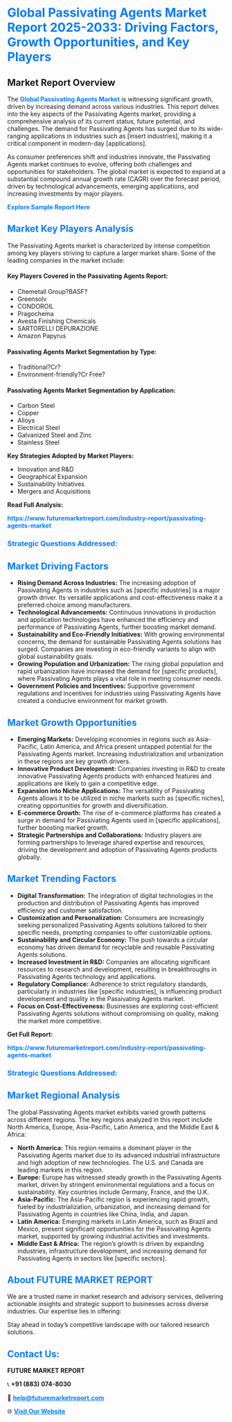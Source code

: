 <h1 style="color: #007BFF;">Global Passivating Agents Market Report 2025-2033: Driving Factors, Growth Opportunities, and Key Players</h1>

<section id="overview">
<h2>Market Report Overview</h2>
<p>The <a href="https://www.futuremarketreport.com/industry-report/passivating-agents-market" style="color: #007BFF; text-decoration: none;"><strong>Global Passivating Agents Market</strong></a> is witnessing significant growth, driven by increasing demand across various industries. This report delves into the key aspects of the Passivating Agents market, providing a comprehensive analysis of its current status, future potential, and challenges. The demand for Passivating Agents has surged due to its wide-ranging applications in industries such as [insert industries], making it a critical component in modern-day [applications].</p>
<p>As consumer preferences shift and industries innovate, the Passivating Agents market continues to evolve, offering both challenges and opportunities for stakeholders. The global market is expected to expand at a substantial compound annual growth rate (CAGR) over the forecast period, driven by technological advancements, emerging applications, and increasing investments by major players.</p>
</section>

<section id="overview">
<p><a href="https://www.futuremarketreport.com/request-sample/reportId=83278" style="color: #007BFF; text-decoration: none;"><strong>Explore Sample Report Here</strong></a></p>
</section>

<section id="key-players">
<h2 style="color: #007BFF;">Market Key Players Analysis</h2>
<p>The Passivating Agents market is characterized by intense competition among key players striving to capture a larger market share. Some of the leading companies in the market include:</p>
<h4>Key Players Covered in the Passivating Agents Report:</h4>
<ul><li>Chemetall Group?BASF?</li><li>Greensolv</li><li>CONDOROIL</li><li>Pragochema</li><li>Avesta Finishing Chemicals</li><li>SARTORELLI DEPURAZIONE</li><li>Amazon Papyrus</li></ul>
<h4>Passivating Agents Market Segmentation by Type:</h4>
<ul><li>Traditional?Cr?</li><li>Environment-friendly?Cr Free?</li></ul>

<h4>Passivating Agents Market Segmentation by Application:</h4>
<ul><li>Carbon Steel</li><li>Copper</li><li>Alloys</li><li>Electrical Steel</li><li>Galvanized Steel and Zinc</li><li>Stainless Steel</li></ul>
<p><strong>Key Strategies Adopted by Market Players:</strong></p>
<ul>
<li>Innovation and R&D</li>
<li>Geographical Expansion</li>
<li>Sustainability Initiatives</li>
<li>Mergers and Acquisitions</li>
</ul>
</section>

<section>
<p><strong>Read Full Analysis: </strong></p><a href="https://www.futuremarketreport.com/industry-report/passivating-agents-market" style="color: #007BFF; text-decoration: none;"><strong>https://www.futuremarketreport.com/industry-report/passivating-agents-market</strong></a>
<h3 style="color: #007BFF;">Strategic Questions Addressed:</h3>
</section>

<section id="driving-factors">
<h2 style="color: #007BFF;">Market Driving Factors</h2>
<ul>
<li><strong>Rising Demand Across Industries:</strong> The increasing adoption of Passivating Agents in industries such as [specific industries] is a major growth driver. Its versatile applications and cost-effectiveness make it a preferred choice among manufacturers.</li>
<li><strong>Technological Advancements:</strong> Continuous innovations in production and application technologies have enhanced the efficiency and performance of Passivating Agents, further boosting market demand.</li>
<li><strong>Sustainability and Eco-Friendly Initiatives:</strong> With growing environmental concerns, the demand for sustainable Passivating Agents solutions has surged. Companies are investing in eco-friendly variants to align with global sustainability goals.</li>
<li><strong>Growing Population and Urbanization:</strong> The rising global population and rapid urbanization have increased the demand for [specific products], where Passivating Agents plays a vital role in meeting consumer needs.</li>
<li><strong>Government Policies and Incentives:</strong> Supportive government regulations and incentives for industries using Passivating Agents have created a conducive environment for market growth.</li>
</ul>
</section>

<section id="growth-opportunities">
<h2 style="color: #007BFF;">Market Growth Opportunities</h2>
<ul>
<li><strong>Emerging Markets:</strong> Developing economies in regions such as Asia-Pacific, Latin America, and Africa present untapped potential for the Passivating Agents market. Increasing industrialization and urbanization in these regions are key growth drivers.</li>
<li><strong>Innovative Product Development:</strong> Companies investing in R&D to create innovative Passivating Agents products with enhanced features and applications are likely to gain a competitive edge.</li>
<li><strong>Expansion into Niche Applications:</strong> The versatility of Passivating Agents allows it to be utilized in niche markets such as [specific niches], creating opportunities for growth and diversification.</li>
<li><strong>E-commerce Growth:</strong> The rise of e-commerce platforms has created a surge in demand for Passivating Agents used in [specific applications], further boosting market growth.</li>
<li><strong>Strategic Partnerships and Collaborations:</strong> Industry players are forming partnerships to leverage shared expertise and resources, driving the development and adoption of Passivating Agents products globally.</li>
</ul>
</section>

<section id="trending-factors">
<h2 style="color: #007BFF;">Market Trending Factors</h2>
<ul>
<li><strong>Digital Transformation:</strong> The integration of digital technologies in the production and distribution of Passivating Agents has improved efficiency and customer satisfaction.</li>
<li><strong>Customization and Personalization:</strong> Consumers are increasingly seeking personalized Passivating Agents solutions tailored to their specific needs, prompting companies to offer customizable options.</li>
<li><strong>Sustainability and Circular Economy:</strong> The push towards a circular economy has driven demand for recyclable and reusable Passivating Agents solutions.</li>
<li><strong>Increased Investment in R&D:</strong> Companies are allocating significant resources to research and development, resulting in breakthroughs in Passivating Agents technology and applications.</li>
<li><strong>Regulatory Compliance:</strong> Adherence to strict regulatory standards, particularly in industries like [specific industries], is influencing product development and quality in the Passivating Agents market.</li>
<li><strong>Focus on Cost-Effectiveness:</strong> Businesses are exploring cost-efficient Passivating Agents solutions without compromising on quality, making the market more competitive.</li>
</ul>
</section>

<section>
<p><strong>Get Full Report: </strong></p><a href="https://www.futuremarketreport.com/industry-report/passivating-agents-market" style="color: #007BFF; text-decoration: none;"><strong>https://www.futuremarketreport.com/industry-report/passivating-agents-market</strong></a>
<h3 style="color: #007BFF;">Strategic Questions Addressed:</h3>
</section>


<section id="regional-analysis">
<h2 style="color: #007BFF;">Market Regional Analysis</h2>
<p>The global Passivating Agents market exhibits varied growth patterns across different regions. The key regions analyzed in this report include North America, Europe, Asia-Pacific, Latin America, and the Middle East & Africa:</p>
<ul>
<li><strong>North America:</strong> This region remains a dominant player in the Passivating Agents market due to its advanced industrial infrastructure and high adoption of new technologies. The U.S. and Canada are leading markets in this region.</li>
<li><strong>Europe:</strong> Europe has witnessed steady growth in the Passivating Agents market, driven by stringent environmental regulations and a focus on sustainability. Key countries include Germany, France, and the U.K.</li>
<li><strong>Asia-Pacific:</strong> The Asia-Pacific region is experiencing rapid growth, fueled by industrialization, urbanization, and increasing demand for Passivating Agents in countries like China, India, and Japan.</li>
<li><strong>Latin America:</strong> Emerging markets in Latin America, such as Brazil and Mexico, present significant opportunities for the Passivating Agents market, supported by growing industrial activities and investments.</li>
<li><strong>Middle East & Africa:</strong> The region’s growth is driven by expanding industries, infrastructure development, and increasing demand for Passivating Agents in sectors like [specific sectors].</li>
</ul>
</section>

<footer>
<h2 style="color: #007BFF;">About FUTURE MARKET REPORT</h2>
<p>We are a trusted name in market research and advisory services, delivering actionable insights and strategic support to businesses across diverse industries. Our expertise lies in offering:</p>

<p>Stay ahead in today’s competitive landscape with our tailored research solutions.</p>

<h2 style="color: #007BFF;">Contact Us:</h2>
<p><strong>FUTURE MARKET REPORT</strong></p>
<p>📞 <strong>+91 (883) 074-8030</strong></p>
<p>📧 <strong><a href="mailto:help@futuremarketreport.com" style="color: #007BFF;">help@futuremarketreport.com</a></strong></p>
<p>🌐 <strong><a href="https://www.futuremarketreport.com/" style="color: #007BFF;">Visit Our Website</a></strong></p>
</footer>